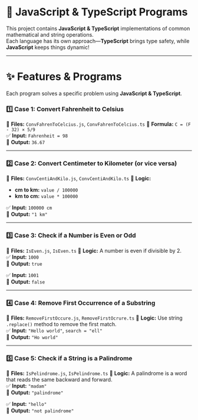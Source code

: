 # 🚀 JavaScript & TypeScript Programs  

This project contains **JavaScript & TypeScript** implementations of common mathematical and string operations.  
Each language has its own approach—**TypeScript** brings type safety, while **JavaScript** keeps things dynamic!  

---

# ✨ Features & Programs  

Each program solves a specific problem using **JavaScript & TypeScript**.

### 1️⃣ **Case 1: Convert Fahrenheit to Celsius** 
📂 **Files:** `ConvFahrenToCelcius.js`, `ConvFahrenToCelcius.ts`
📌 **Formula:** `C = (F - 32) × 5/9`  
✅ **Input:** `Fahrenheit = 98`  
🎯 **Output:** `36.67`  

---

### 2️⃣ **Case 2: Convert Centimeter to Kilometer (or vice versa)**  
📂 **Files:** `ConvCentiAndKilo.js`, `ConvCentiAndKilo.ts`
📌 **Logic:**  
   - **cm to km:** `value / 100000`  
   - **km to cm:** `value * 100000`  

✅ **Input:** `100000 cm`  
🎯 **Output:** `"1 km"`  

---

### 3️⃣ **Case 3: Check if a Number is Even or Odd**  
📂 **Files:** `IsEven.js`, `IsEven.ts`
📌 **Logic:** A number is even if divisible by 2.  
✅ **Input:** `1000`  
🎯 **Output:** `true`  

✅ **Input:** `1001`  
🎯 **Output:** `false`  

---

### 4️⃣ **Case 4: Remove First Occurrence of a Substring**  
📂 **Files:** `RemoveFirstOccure.js`, `RemoveFirstOcrure.ts`
📌 **Logic:** Use string `.replace()` method to remove the first match.  
✅ **Input:** `"Hello world"`, `search = "ell"`  
🎯 **Output:** `"Ho world"`  

---

### 5️⃣ **Case 5: Check if a String is a Palindrome**  
📂 **Files:** `IsPelindrome.js`, `IsPelindrome.ts`
📌 **Logic:** A palindrome is a word that reads the same backward and forward.  
✅ **Input:** `"madam"`  
🎯 **Output:** `"palindrome"`  

✅ **Input:** `"hello"`  
🎯 **Output:** `"not palindrome"`  

